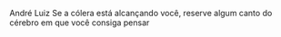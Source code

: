 André Luiz
Se a cólera está alcançando você, reserve algum canto do cérebro em que você consiga pensar
